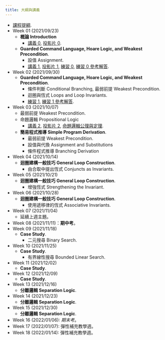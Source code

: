 ```yaml
---
title: 大綱與講義
---
```



* [課程提綱](../assets/syllabus.pdf).
* Week 01 (2021/09/23)
  * **概論 Introduction**
    * [講義 0](../assets/handouts_00.pdf), [投影片 0](../assets/slides_00.pdf).
  * **Guarded Command Language, Hoare Logic, and Weakest Precondition**.
    * 設值 Assignment.
    * [講義 1](../assets/handouts_01.pdf), [投影片 1](../assets/slides_01.pdf),
      [練習 0](../assets/practicals_00.pdf),
      [練習 0 參考解答](../assets/practicals_00_sols.pdf).
* Week 02 (2021/09/30)
  * **Guarded Command Language, Hoare Logic, and Weakest Precondition**.
    * 條件判斷 Conditional Branching, 最弱前提 Weakest Precondition.
    * 迴圈與恆式 Loops and Loop Invariants.
    * [練習 1](../assets/practicals_01.pdf), [練習 1 參考解答](../assets/practicals_01_sols.pdf).
* Week 03 (2021/10/07)
  * 最弱前提 Weakest Precondition.
  * 命題邏輯 Propositional Logic
    * [講義 2](../assets/handouts_02.pdf), [投影片 2](../assets/slides_02.pdf), [命題邏輯公理與定理](../assets/theorems_prop.pdf).
  * **簡易程式推導 Simple Program Derivation**.
    * 最弱前提 Weakest Precondition.
    * 設值與代換 Assignment and Substitutions
    * 條件程式推導 Branching Derivation
* Week 04 (2021/10/14)
  * **迴圈建構一般技巧 General Loop Construction**.
    * 由合取中提出恆式 Conjuncts as Invariants.
* Week 05 (2021/10/21)
  * **迴圈建構一般技巧 General Loop Construction**.
    * 增強恆式 Strengthening the Invariant.
* Week 06 (2021/10/28)
  * **迴圈建構一般技巧 General Loop Construction**.
    * 使用遞移律的恆式 Associative Invariants.
* Week 07 (2021/11/04)
  * 延續上週主題。
* Week 08 (2021/11/11)：**期中考**。
* Week 09 (2021/11/18)
  * **Case Study**.
    * 二元搜尋 Binary Search.
* Week 10 (2021/11/25)
  * **Case Study**.
    * 有界線性搜尋 Bounded Linear Search.
* Week 11 (2021/12/02)
  * **Case Study**.
* Week 12 (2021/12/09)
  * **Case Study**.
* Week 13 (2021/12/16)
  * **分離邏輯 Separation Logic**.
* Week 14 (2021/12/23)
  * **分離邏輯 Separation Logic**.
* Week 15 (2021/12/30)
  * **分離邏輯 Separation Logic**.
* Week 16 (2022/01/06): *期末考*。
* Week 17 (2022/01/07): 彈性補充教學週。
* Week 18 (2022/01/14): 彈性補充教學週。

